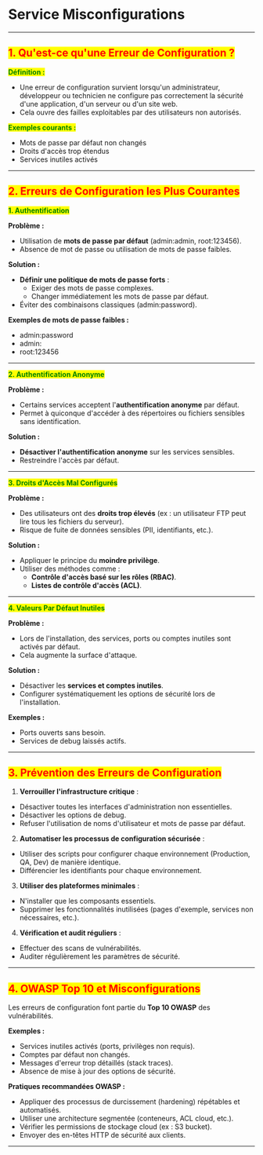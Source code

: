# Service Misconfigurations

***

## <mark style="color:red;">1. Qu'est-ce qu'une Erreur de Configuration ?</mark>

<mark style="color:green;">**Définition :**</mark>

* Une erreur de configuration survient lorsqu'un administrateur, développeur ou technicien ne configure pas correctement la sécurité d'une application, d'un serveur ou d'un site web.
* Cela ouvre des failles exploitables par des utilisateurs non autorisés.

<mark style="color:green;">**Exemples courants :**</mark>

* Mots de passe par défaut non changés
* Droits d'accès trop étendus
* Services inutiles activés

***

## <mark style="color:red;">2. Erreurs de Configuration les Plus Courantes</mark>

<mark style="color:green;">**1. Authentification**</mark>

**Problème :**

* Utilisation de **mots de passe par défaut** (admin:admin, root:123456).
* Absence de mot de passe ou utilisation de mots de passe faibles.

**Solution :**

* **Définir une politique de mots de passe forts** :
  * Exiger des mots de passe complexes.
  * Changer immédiatement les mots de passe par défaut.
* Éviter des combinaisons classiques (admin:password).

**Exemples de mots de passe faibles :**

* admin:password
* admin:
* root:123456

***

<mark style="color:green;">**2. Authentification Anonyme**</mark>

**Problème :**

* Certains services acceptent l'**authentification anonyme** par défaut.
* Permet à quiconque d'accéder à des répertoires ou fichiers sensibles sans identification.

**Solution :**

* **Désactiver l'authentification anonyme** sur les services sensibles.
* Restreindre l'accès par défaut.

***

<mark style="color:green;">**3. Droits d'Accès Mal Configurés**</mark>

**Problème :**

* Des utilisateurs ont des **droits trop élevés** (ex : un utilisateur FTP peut lire tous les fichiers du serveur).
* Risque de fuite de données sensibles (PII, identifiants, etc.).

**Solution :**

* Appliquer le principe du **moindre privilège**.
* Utiliser des méthodes comme :
  * **Contrôle d'accès basé sur les rôles (RBAC)**.
  * **Listes de contrôle d'accès (ACL)**.

***

<mark style="color:green;">**4. Valeurs Par Défaut Inutiles**</mark>

**Problème :**

* Lors de l'installation, des services, ports ou comptes inutiles sont activés par défaut.
* Cela augmente la surface d'attaque.

**Solution :**

* Désactiver les **services et comptes inutiles**.
* Configurer systématiquement les options de sécurité lors de l'installation.

**Exemples :**

* Ports ouverts sans besoin.
* Services de debug laissés actifs.

***

## <mark style="color:red;">3. Prévention des Erreurs de Configuration</mark>

1. **Verrouiller l'infrastructure critique** :

* Désactiver toutes les interfaces d'administration non essentielles.
* Désactiver les options de debug.
* Refuser l'utilisation de noms d'utilisateur et mots de passe par défaut.

2. **Automatiser les processus de configuration sécurisée** :

* Utiliser des scripts pour configurer chaque environnement (Production, QA, Dev) de manière identique.
* Différencier les identifiants pour chaque environnement.

3. **Utiliser des plateformes minimales** :

* N'installer que les composants essentiels.
* Supprimer les fonctionnalités inutilisées (pages d'exemple, services non nécessaires, etc.).

4. **Vérification et audit réguliers** :

* Effectuer des scans de vulnérabilités.
* Auditer régulièrement les paramètres de sécurité.

***

## <mark style="color:red;">4. OWASP Top 10 et Misconfigurations</mark>

Les erreurs de configuration font partie du **Top 10 OWASP** des vulnérabilités.

**Exemples :**

* Services inutiles activés (ports, privilèges non requis).
* Comptes par défaut non changés.
* Messages d'erreur trop détaillés (stack traces).
* Absence de mise à jour des options de sécurité.

**Pratiques recommandées OWASP :**

* Appliquer des processus de durcissement (hardening) répétables et automatisés.
* Utiliser une architecture segmentée (conteneurs, ACL cloud, etc.).
* Vérifier les permissions de stockage cloud (ex : S3 bucket).
* Envoyer des en-têtes HTTP de sécurité aux clients.

***
